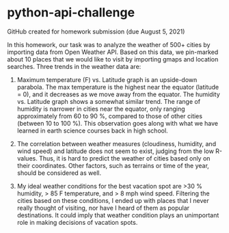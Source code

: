 # python-api-challenge

GitHub created for homework submission (due August 5, 2021)

In this homework, our task was to analyze the weather of 500+ cities by importing data from Open Weather API. Based on this data, we pin-marked about 10 places that we would like to visit by importing gmaps and location searches. Three trends in the weather data are:

1) Maximum temperature (F) vs. Latitude graph is an upside-down parabola. The max temperature is the highest near the equator (latitude = 0), and it decreases as we move away from the equator. The humidity vs. Latitude graph shows a somewhat similar trend. The range of humidity is narrower in cities near the equator, only ranging approximately from 60 to 90 %, compared to those of other cities (between 10 to 100 %). This observation goes along with what we have learned in earth science courses back in high school. 

2) The correlation between weather measures (cloudiness, humidity, and wind speed) and latitude does not seem to exist, judging from the low R-values. Thus, it is hard to predict the weather of cities based only on their coordinates. Other factors, such as terrains or time of the year, should be considered as well.

3) My ideal weather conditions for the best vacation spot are >30 % humidity, > 85 F temperature, and > 8 mph wind speed. Filtering the cities based on these conditions, I ended up with places that I never really thought of visiting, nor have I heard of them as popular destinations. It could imply that weather condition plays an unimportant role in making decisions of vacation spots.
